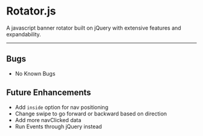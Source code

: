﻿# Rotator.js  
A javascript banner rotator built on jQuery with extensive features and expandability.

---

## Bugs
- No Known Bugs

## Future Enhancements
- Add `inside` option for nav positioning
- Change swipe to go forward or backward based on direction
- Add more navClicked data
- Run Events through jQuery instead